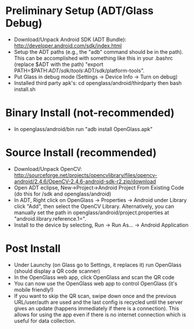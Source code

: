 Preliminary Setup (ADT/Glass Debug)
===================================
* Download/Unpack Android SDK (ADT Bundle): http://developer.android.com/sdk/index.html
* Setup the ADT paths (e.g., the "adb" command should be in the path).  This can be accomplished with something like this in your .bashrc (replace $ADT with the path) "export PATH=$PATH:$ADT/sdk/tools:$ADT/sdk/platform-tools".
* Put Glass in debug mode (Settings -> Device Info -> Turn on debug)
* Installed third party apk's: cd openglass/android/thirdparty  then bash install.sh

Binary Install (not-recommended)
================================
* In openglass/android/bin run "adb install OpenGlass.apk"

Source Install (recommended)
===============================
* Download/Unpack OpenCV: http://sourceforge.net/projects/opencvlibrary/files/opencv-android/2.4.6/OpenCV-2.4.6-android-sdk-r2.zip/download
* Open ADT eclipse, New->Project->Android Project From Existing Code (do this for <OpenCV dir>/sdk and openglass/android)
* In ADT, Right click on OpenGlass -> Properties -> Android under Library click "Add", then select the OpenCV Library.  Alternatively, you can manually set the path in openglass/android/project.properties at "android.library.reference.1=".
* Install to the device by selecting, Run -> Run As... -> Android Application

Post Install
============
* Under Launchy (on Glass go to Settings, it replaces it) run OpenGlass (should display a QR code scanner)
* In the OpenGlass web app, click OpenGlass and scan the QR code
* You can now use the OpenGlass web app to control OpenGlass (it's mobile friendly!)
* If you want to skip the QR scan, swipe down once and the previous URL/user/auth are used and the last config is recycled until the server gives an update (happens immediately if there is a connection).  This allows for using the app even if there is no internet connection which is useful for data collection.
